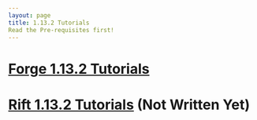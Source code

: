 ```yaml
---
layout: page
title: 1.13.2 Tutorials
Read the Pre-requisites first!
---
```


# [Forge 1.13.2 Tutorials](/tutorials/1.13.2/forge/)
# [Rift 1.13.2 Tutorials](/tutorials/1.13.2/rift/) (Not Written Yet)
